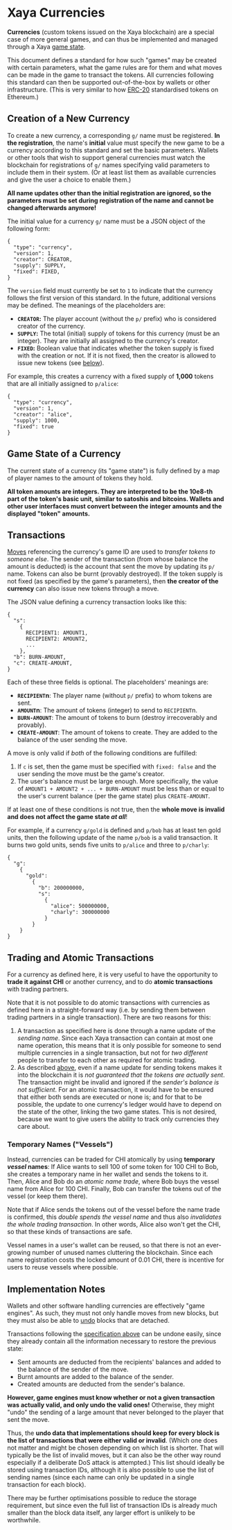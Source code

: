 # Xaya Currencies

**Currencies** (custom tokens issued on the Xaya blockchain)
are a special case of more general games, and can thus be
implemented and managed through a Xaya [game state](games.md).

This document defines a standard for how such "games" may be created
with certain parameters, what the game rules are for them and what
moves can be made in the game to transact the tokens.
All currencies following this standard can then be supported out-of-the-box
by wallets or other infrastructure.
(This is very similar to how
[ERC-20](https://github.com/ethereum/EIPs/blob/master/EIPS/eip-20.md)
standardised tokens on Ethereum.)

## Creation of a New Currency

To create a new currency, a corresponding `g/` name must be registered.
**In the registration**, the name's **initial** value must specify the new
game to be a currency according to this standard and set the basic parameters.
Wallets or other tools that wish to support general currencies must watch
the blockchain for registrations of `g/` names specifying valid parameters
to include them in their system.  (Or at least list them as available
currencies and give the user a choice to enable them.)

**All name updates other than the initial registration are ignored, so the
parameters must be set during registration of the name and cannot be changed
afterwards anymore!**

The initial value for a currency `g/` name must be a JSON object of the
following form:

    {
      "type": "currency",
      "version": 1,
      "creator": CREATOR,
      "supply": SUPPLY,
      "fixed": FIXED,
    }

The `version` field must currently be set to `1` to indicate that the
currency follows the first version of this standard.  In the future, additional
versions may be defined.
The meanings of the placeholders are:

* **`CREATOR`:**
  The player account (without the `p/` prefix) who is considered creator
  of the currency.
* **`SUPPLY`:**
  The total (initial) supply of tokens for this currency (must be an integer).
  They are initially all assigned to the currency's creator.
* **`FIXED`:**
  Boolean value that indicates whether the token supply is fixed with the
  creation or not.  If it is not fixed, then the creator is allowed to
  issue new tokens (see [below](#transactions)).

For example, this creates a currency with a fixed supply of **1,000** tokens
that are all initially assigned to `p/alice`:

    {
      "type": "currency",
      "version": 1,
      "creator": "alice",
      "supply": 1000,
      "fixed": true
    }

## Game State of a Currency

The current state of a currency (its "game state") is fully defined by
a map of player names to the amount of tokens they hold.

**All token amounts are integers.  They are interpreted to be the 10e8-th
part of the token's basic unit, similar to satoshis and bitcoins.  Wallets
and other user interfaces must convert between the integer amounts and the
displayed "token" amounts.**

## Transactions <a name="transactions"></a>

[Moves](games.md#moves) referencing the currency's game ID are used to
*transfer tokens to someone else*.  The sender of the transaction (from whose
balance the amount is deducted) is the account that sent the move by updating
its `p/` name.
Tokens can also be burnt (provably destroyed).  If the token supply is
not fixed (as specified by the game's parameters), then **the creator
of the currency** can also issue new tokens through a move.

The JSON value defining a currency transaction looks like this:

    {
      "s":
        {
          RECIPIENT1: AMOUNT1,
          RECIPIENT2: AMOUNT2,
          ...
        },
      "b": BURN-AMOUNT,
      "c": CREATE-AMOUNT,
    }

Each of these three fields is optional.  The placeholders' meanings are:

* **`RECIPIENT`n**:
  The player name (without `p/` prefix) to whom tokens are sent.
* **`AMOUNT`n**:
  The amount of tokens (integer) to send to `RECIPIENT`n.
* **`BURN-AMOUNT`**:
  The amount of tokens to burn (destroy irrecoverably and provably).
* **`CREATE-AMOUNT`**:
  The amount of tokens to create.  They are added to the balance of the
  user sending the move.

A move is only valid if *both* of the following conditions are fulfilled:

1. If `c` is set, then the game must be specified with `fixed: false`
   and the user sending the move must be the game's creator.
2. The user's balance must be large enough.  More specifically, the value
   of `AMOUNT1 + AMOUNT2 + ... + BURN-AMOUNT` must be less than or equal
   to the user's current balance (per the game state) plus `CREATE-AMOUNT`.

If at least one of these conditions is not true, then the **whole move is
invalid and does not affect the game state *at all***!

For example, if a currency `g/gold` is defined and `p/bob` has at least
ten gold units, then the following update of the name `p/bob` is
a valid transaction.  It burns two gold units,
sends five units to `p/alice` and three to `p/charly`:

    {
      "g":
        {
          "gold":
            {
              "b": 200000000,
              "s":
                {
                  "alice": 500000000,
                  "charly": 300000000
                }
            }
        }
    }

## Trading and Atomic Transactions

For a currency as defined here, it is very useful to have the opportunity
to **trade it against CHI** or another currency, and to do
**atomic transactions** with trading partners.

Note that it is not possible to do atomic transactions with currencies as
defined here in a straight-forward way (i.e. by sending them between trading
partners in a single transaction).  There are two reasons for this:

1. A transaction as specified here is done through a name update of the
   *sending name*.  Since each Xaya transaction can contain at most one
   name operation, this means that it is only possible for someone
   to send multiple currencies in a single transaction, but not for *two
   different* people to transfer to each other as required for atomic trading.
2. As described [above](#transactions), even if a name update for sending
   tokens makes it into the blockchain it is *not guaranteed that the tokens
   are actually sent*.  The transaction might be invalid and ignored
   if the *sender's balance is not sufficient*.  For an atomic transaction,
   it would have to be ensured that either both sends are executed or none
   is; and for that to be possible, the update to one currency's ledger would
   have to depend on the state of the other, linking the two game states.
   This is not desired, because we want to give users the ability to track
   only currencies they care about.

### Temporary Names ("Vessels")

Instead, currencies can be traded for CHI atomically by using
**temporary *vessel* names**:  If Alice wants to sell 100 of some token
for 100 CHI to Bob, she creates a temporary name in her wallet and sends the
tokens to it.  Then, Alice and Bob do an *atomic name trade*, where Bob buys
the vessel name from Alice for 100 CHI.  Finally, Bob can transfer the tokens
out of the vessel (or keep them there).

Note that if Alice sends the tokens out of the vessel before the name trade
is confirmed, this *double spends the vessel name* and thus also *invalidates
the whole trading transaction*.  In other words, Alice also won't get the CHI,
so that these kinds of transactions are safe.

Vessel names in a user's wallet can be reused, so that there is not an
ever-growing number of unused names cluttering the blockchain.  Since each
name registration costs the locked amount of 0.01 CHI, there is incentive for
users to reuse vessels where possible.

## Implementation Notes

Wallets and other software handling currencies are effectively
"game engines".  As such, they must not only handle moves from new blocks,
but they must also be able to [undo](games.md#undoing) blocks that are
detached.

Transactions following the [specification above](#transactions) can be
undone easily, since they already contain all the information necessary
to restore the previous state:

* Sent amounts are deducted from the recipients' balances and added to
  the balance of the sender of the move.
* Burnt amounts are added to the balance of the sender.
* Created amounts are deducted from the sender's balance.

**However, game engines must know whether or not a given transaction
was actually valid, and only undo the valid ones!**
Otherwise, they might "undo" the sending of a large amount that never belonged
to the player that sent the move.

Thus, the **undo data that implementations should keep for every block is the
list of transactions that were either valid or invalid**.
(Which one does not matter and might be chosen depending on which list is
shorter.  That will typically be the list of invalid moves, but it can also
be the other way round especially if a deliberate DoS attack is attempted.)
This list should ideally be stored using transaction IDs, although it
is also possible to use the list of sending names (since each name can
only be updated in a single transaction for each block).

There may be further optimisations possible to reduce the storage requirement,
but since even the full list of transaction IDs is already much smaller than the
block data itself, any larger effort is unlikely to be worthwhile.
